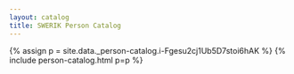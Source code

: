 ```yaml
---
layout: catalog
title: SWERIK Person Catalog
---
```

{% assign p = site.data._person-catalog.i-Fgesu2cj1Ub5D7stoi6hAK %}
{% include person-catalog.html p=p %}

